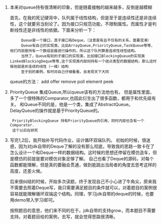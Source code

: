 1. 
    本来对queue持有很清晰的印象，但是随着接触的越来越多，反倒是越模糊
    
    首先，在我的死记硬背中，队列属于线性结构，但是至于是连续性还是非连续性，这个就要另当别论了。因为接口只规范功能，不限制属性。而属性才是判断线性还是非线性的依据。下面来分析一下：
        
            Queue是一个接口，其子接口有Deque，（注意是有且不仅有的关系，莫要混淆）
            Queue有自己的实现类，比如ArrayQueue,PriorityQueue,TaskQueue等等，他们内部是持有一个数组容器进行操作的，所以这个队列算是连续性线性结构。
            当然了，Queue有别的子接口的实现类，比如接口BlockingQueue的实现类LinkedBlockingDeque等等,这个实现类内部则持有一个结点类型的数据结构，那么这时候他就是非连续的线性（一维）结构
            至于别的案例，有时间自己仔细看看，会发现天下大同
    
    queue的方法：
        add
        offer
        remove
        poll
        element
        peek

2. 
    PriorityQueue
        集成Queue,所以queue该有的方法他也有。
        但是属性里面，多了一个很特殊的Comparator,也因此衍生出了很多函数，都用于和优先级有关。
        和Queue不同的是，他是一个类，集成了AbstractQueue。
        DelayQueue的操作就是基于PriorityQueue的。
        
        PriorityBlockingQueue 持有PriorityQueue的引用，同时内部也含有一个Comparator.
        这个以后在研究
        
        
3. 写完1,2后，我开始补写代码作业，设计循环双端队列。
    初始的时候，很迷惑，因为对jdk自带的Deque了解的没有那么彻底，导致我的思路一致卡在了怎么设计一个和Deque一样的数据结构。这时候的思想还停留在模仿造车，但是模仿的前提是要对模仿对象足够了解。
    自己也看了Deque的源码，对每个函数都能理解，但是真的要融会贯通，做到能跳出当局者的角度去思考这样的高度，还差火候。
    
    后来很纠结的时候，开始多次读题，终于发现自己不小心进了牛角尖，原来我不需要去照着Deque写，我只需要满足题目的条件就可以，对着题目的案例很容易就能理解循环双端这个结构。同理，学习jdk自带的deque的时候，也要用demo带入学习i即可。
    
    按照题目的意思，他们来不同的在于。jdk自带的支持grow，而本题目不需要支持。对着题目给的案例，去写，就会觉得思路很清晰。
      
        
        
        
        
